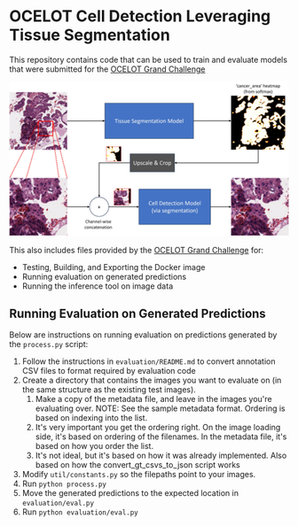 # OCELOT Cell Detection Leveraging Tissue Segmentation
This repository contains code that can be used to train and evaluate models that were submitted for the [OCELOT Grand Challenge](https://ocelot2023.grand-challenge.org/ocelot2023/)

![](./img/algorithm.jpg)

This also includes files provided by the [OCELOT Grand Challenge](https://github.com/lunit-io/ocelot23algo) for:
* Testing, Building, and Exporting the Docker image
* Running evaluation on generated predictions
* Running the inference tool on image data


## Running Evaluation on Generated Predictions
Below are instructions on running evaluation on predictions generated by the `process.py` script: 

1. Follow the instructions in `evaluation/README.md` to convert annotation CSV files to format required by evaluation code
2. Create a directory that contains the images you want to evaluate on (in the same structure as the existing test images).
   1. Make a copy of the metadata file, and leave in the images you're evaluating over. NOTE: See the sample metadata format. Ordering is based on indexing into the list.
   2. It's very important you get the ordering right. On the image loading side, it's based on ordering of the filenames. In the metadata file, it's based on how you order the list.
   3. It's not ideal, but it's based on how it was already implemented. Also based on how the convert_gt_csvs_to_json script works
3. Modify `util/constants.py` so the filepaths point to your images.
4. Run `python process.py`
5. Move the generated predictions to the expected location in `evaluation/eval.py`
6. Run `python evaluation/eval.py`